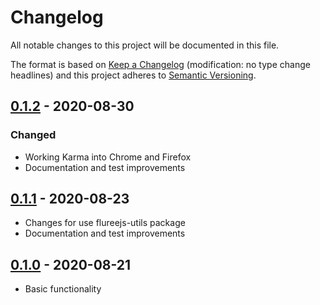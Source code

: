 # Changelog

All notable changes to this project will be documented in this file.

The format is based on [Keep a Changelog](http://keepachangelog.com/en/1.0.0/)
(modification: no type change headlines) and this project adheres to
[Semantic Versioning](http://semver.org/spec/v2.0.0.html).

## [0.1.2] - 2020-08-30

### Changed

- Working Karma into Chrome and Firefox
- Documentation and test improvements

## [0.1.1] - 2020-08-23

- Changes for use flureejs-utils package
- Documentation and test improvements

## [0.1.0] - 2020-08-21

- Basic functionality

[0.1.2]: https://github.com/StylusFrost/flureejs-query/compare/v0.1.1...v0.1.2
[0.1.1]: https://github.com/StylusFrost/flureejs-query/compare/v0.1.0...v0.1.1
[0.1.0]: https://github.com/StylusFrost/flureejs-query/releases/v0.1.0
